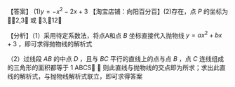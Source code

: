 【答案】 $( 1 ) y = - x ^ { 2 } - 2 x + 3$ 【淘宝店铺：向阳百分百】(2)存在，点 $P$ 的坐标为 2,3 或 3,12

【分析】（1）采用待定系数法，将点A和点 $B$ 坐标直接代入抛物线 $y = a x ^ { 2 } + b x + 3$ ，即可求得抛物线的解析式

（2）过线段 $A B$ 的中点 $D$ ，且与 $B C$ 平行的直线上的点与点 $B$ ，点 $C$ 连线组成的三角形的面积都等于 1 ABCS ， 则此直线与抛物线的交点即为所求；求出此直线的解析式，与抛物线解析式联立，即可求得答案

